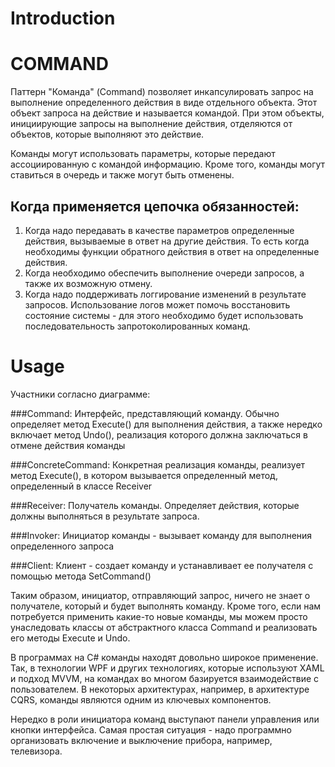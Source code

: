 ﻿# Introduction

# COMMAND
Паттерн "Команда" (Command) позволяет инкапсулировать запрос на выполнение определенного действия в виде отдельного объекта. 
Этот объект запроса на действие и называется командой. При этом объекты, инициирующие запросы на выполнение действия, отделяются от объектов, которые выполняют это действие.

Команды могут использовать параметры, которые передают ассоциированную с командой информацию. Кроме того, команды могут ставиться в очередь и также могут быть отменены.

## Когда применяется цепочка обязанностей:
1) Когда надо передавать в качестве параметров определенные действия, вызываемые в ответ на другие действия. То есть когда необходимы функции обратного действия в ответ на определенные действия.
2) Когда необходимо обеспечить выполнение очереди запросов, а также их возможную отмену.
3) Когда надо поддерживать логгирование изменений в результате запросов. 
Использование логов может помочь восстановить состояние системы - для этого необходимо будет использовать последовательность запротоколированных команд.

# Usage

Участники согласно диаграмме:

###Command: 
Интерфейс, представляющий команду. Обычно определяет метод Execute() для выполнения действия, а также нередко включает метод Undo(), 
реализация которого должна заключаться в отмене действия команды

###ConcreteCommand: 
Конкретная реализация команды, реализует метод Execute(), в котором вызывается определенный метод, определенный в классе Receiver

###Receiver: 
Получатель команды. Определяет действия, которые должны выполняться в результате запроса.

###Invoker: 
Инициатор команды - вызывает команду для выполнения определенного запроса

###Client:
Клиент - создает команду и устанавливает ее получателя с помощью метода SetCommand()

Таким образом, инициатор, отправляющий запрос, ничего не знает о получателе, который и будет выполнять команду. 
Кроме того, если нам потребуется применить какие-то новые команды, мы можем просто унаследовать классы от абстрактного класса Command и реализовать его методы Execute и Undo.

В программах на C# команды находят довольно широкое применение. Так, в технологии WPF и других технологиях, которые используют XAML и подход MVVM, 
на командах во многом базируется взаимодействие с пользователем. В некоторых архитектурах, например, в архитектуре CQRS, команды являются одним из ключевых компонентов.

Нередко в роли инициатора команд выступают панели управления или кнопки интерфейса. Самая простая ситуация - надо программно организовать включение и выключение прибора, например, телевизора.